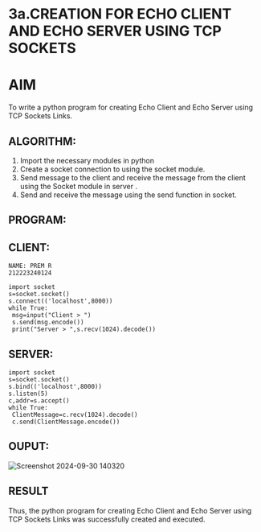 
# 3a.CREATION FOR ECHO CLIENT AND ECHO SERVER USING TCP SOCKETS
# AIM
To write a python program for creating Echo Client and Echo Server using TCP
Sockets Links.
## ALGORITHM:
1. Import the necessary modules in python
2. Create a socket connection to using the socket module.
3. Send message to the client and receive the message from the client using the Socket module in
 server .
4. Send and receive the message using the send function in socket.
## PROGRAM:
## CLIENT:
```
NAME: PREM R
212223240124

import socket
s=socket.socket()
s.connect(('localhost',8000))
while True:
 msg=input("Client > ")
 s.send(msg.encode())
 print("Server > ",s.recv(1024).decode())
```
## SERVER:
```
import socket
s=socket.socket()
s.bind(('localhost',8000))
s.listen(5)
c,addr=s.accept()
while True:
 ClientMessage=c.recv(1024).decode()
 c.send(ClientMessage.encode())
```
## OUPUT:
![Screenshot 2024-09-30 140320](https://github.com/user-attachments/assets/f7940a04-0f48-4a05-b770-1aa0648e0fed)

## RESULT
Thus, the python program for creating Echo Client and Echo Server using TCP Sockets Links 
was successfully created and executed.
